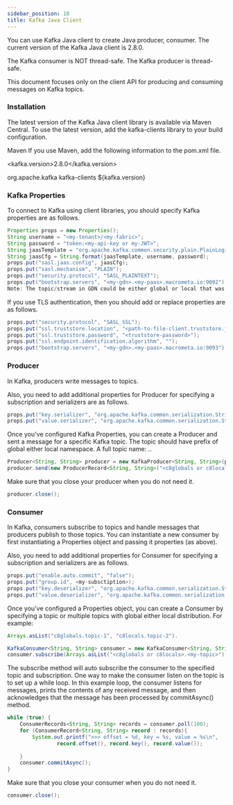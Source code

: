 ```yaml
---
sidebar_position: 10
title: Kafka Java Client
---
```


You can use Kafka Java client to create Java producer, consumer. The current version of the Kafka Java client is 2.8.0.

The Kafka consumer is NOT thread-safe. The Kafka producer is thread-safe.

This document focuses only on the client API for producing and consuming messages on Kafka topics.


### Installation

The latest version of the Kafka Java client library is available via Maven Central. To use the latest version, add the kafka-clients library to your build configuration.

Maven
If you use Maven, add the following information to the pom.xml file.

<!-- in your <properties> block -->
<kafka.version>2.8.0</kafka.version>

<!-- in your <dependencies> block -->
<dependency>
    <groupId>org.apache.kafka</groupId>
    <artifactId>kafka-clients</artifactId>
    <version>${kafka.version}</version>
</dependency>

### Kafka Properties

To connect to Kafka using client libraries, you should specify Kafka properties are as follows.
```java
Properties props = new Properties();
String username = "<my-tenant>/<my-fabric>";
String password = "token:<my-api-key or my-JWT>";
String jaasTemplate = "org.apache.kafka.common.security.plain.PlainLoginModule required username=\"%s\" password=\"%s\";";
String jaasCfg = String.format(jaasTemplate, username, password);
props.put("sasl.jaas.config", jaasCfg);
props.put("sasl.mechanism", "PLAIN");
props.put("security.protocol", "SASL_PLAINTEXT");
props.put("bootstrap.servers", "<my-gdn>.<my-paas>.macrometa.io:9092");
Note: The topic/stream in GDN could be either global or local that was mentioned above in username variable.
```

If you use TLS authentication, then you should add or replace properties are as follows.
```java
props.put("security.protocol", "SASL_SSL");
props.put("ssl.truststore.location", "<path-to-file-client.truststore.jks>");
props.put("ssl.truststore.password", "<truststore-password>");
props.put("ssl.endpoint.identification.algorithm", "");
props.put("bootstrap.servers", "<my-gdn>.<my-paas>.macrometa.io:9093");
```

### Producer

In Kafka, producers write messages to topics.

Also, you need to add additional properties for Producer for specifying a subscription and serializers are as follows.
```java
props.put("key.serializer", "org.apache.kafka.common.serialization.StringSerializer");
props.put("value.serializer", "org.apache.kafka.common.serialization.StringSerializer");
```

Once you've configured Kafka Properties, you can create a Producer and sent a message for a specific Kafka topic. The topic should have prefix of global either local namespace. A full topic name: <c8globals or c8locals>.<my-topic>.
```java
Producer<String, String> producer = new KafkaProducer<String, String>(props);
producer.send(new ProducerRecord<String, String>("<c8globals or c8locals>.<my-topic>", "<message-key-1>", "<message-value-1>"));
```

Make sure that you close your producer when you do not need it.
```java
producer.close();
```

### Consumer

In Kafka, consumers subscribe to topics and handle messages that producers publish to those topics. You can instantiate a new consumer by first instantiating a Properties object and passing it properties (as above).

Also, you need to add additional properties for Consumer for specifying a subscription and serializers are as follows.
```java
props.put("enable.auto.commit", "false");
props.put("group.id", <my-subsctiption>);
props.put("key.deserializer", "org.apache.kafka.common.serialization.StringDeserializer");
props.put("value.deserializer", "org.apache.kafka.common.serialization.StringDeserializer");
```

Once you've configured a Properties object, you can create a Consumer by specifying a topic or multiple topics with global either local distribution. 
For example: 
```java
Arrays.asList("c8globals.topic-1", "c8locals.topic-2").

KafkaConsumer<String, String> consumer = new KafkaConsumer<String, String>(props);
consumer.subscribe(Arrays.asList("<c8globals or c8locals>.<my-topic>"));
```

The subscribe method will auto subscribe the consumer to the specified topic and subscription. One way to make the consumer listen on the topic is to set up a while loop. In this example loop, the consumer listens for messages, prints the contents of any received message, and then acknowledges that the message has been processed by commitAsync() method.
```java
while (true) {
    ConsumerRecords<String, String> records = consumer.poll(100);
    for (ConsumerRecord<String, String> record : records){
        System.out.printf(">>> offset = %d, key = %s, value = %s\n",
                record.offset(), record.key(), record.value());
        
    }
    consumer.commitAsync();
}
```

Make sure that you close your consumer when you do not need it.
```java
consumer.close();
```